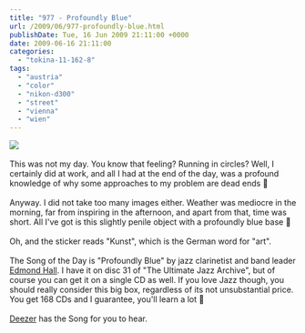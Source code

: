 ```yaml
---
title: "977 - Profoundly Blue"
url: /2009/06/977-profoundly-blue.html
publishDate: Tue, 16 Jun 2009 21:11:00 +0000
date: 2009-06-16 21:11:00
categories: 
  - "tokina-11-162-8"
tags: 
  - "austria"
  - "color"
  - "nikon-d300"
  - "street"
  - "vienna"
  - "wien"
---
```

<a href="https://d25zfm9zpd7gm5.cloudfront.net/1200x1200/2009/20090616_162351_ps.jpg" target="_blank"><img src="https://d25zfm9zpd7gm5.cloudfront.net/0600x0600/2009/20090616_162351_ps.jpg"/></a><br/><br/>This was not my day. You know that feeling? Running in circles? Well, I certainly did at work, and all I had at the end of the day, was a profound knowledge of why some approaches to my problem are dead ends 🙂<br/><br/> Anyway. I did not take too many images either. Weather was mediocre in the morning, far from inspiring in the afternoon, and apart from that, time was short. All I've got is this slightly penile object with a profoundly blue base 🙂<br/><br/> Oh, and the sticker reads "Kunst", which is the German word for "art".<br/><br/>The Song of the Day is "Profoundly Blue" by jazz clarinetist and band leader <a href="http://en.wikipedia.org/wiki/Edmond_Hall" target="_blank">Edmond Hall</a>. I have it on disc 31 of "The Ultimate Jazz Archive", but of course you can get it on a single CD as well. If you love Jazz though, you should really consider this big box, regardless of its not unsubstantial price. You get 168 CDs and I guarantee, you'll learn a lot 🙂<br/><br/><a href="http://www.deezer.com/#music/album/290111" target="_blank">Deezer</a> has the Song for you to hear.
